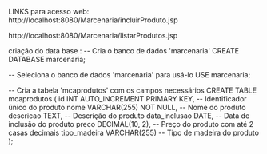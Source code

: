 LINKS para acesso web: 
http://localhost:8080/Marcenaria/incluirProduto.jsp

http://localhost:8080/Marcenaria/listarProdutos.jsp


criação do data base :
-- Cria o banco de dados 'marcenaria'
CREATE DATABASE marcenaria;

-- Seleciona o banco de dados 'marcenaria' para usá-lo
USE marcenaria;

-- Cria a tabela 'mcaprodutos' com os campos necessários
CREATE TABLE mcaprodutos (
    id INT AUTO_INCREMENT PRIMARY KEY,         -- Identificador único do produto
    nome VARCHAR(255) NOT NULL,                -- Nome do produto
    descricao TEXT,                            -- Descrição do produto
    data_inclusao DATE,                        -- Data de inclusão do produto
    preco DECIMAL(10, 2),                      -- Preço do produto com até 2 casas decimais
    tipo_madeira VARCHAR(255)                  -- Tipo de madeira do produto
);
